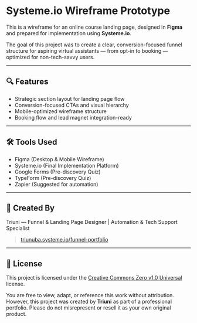 # Systeme.io Wireframe Prototype

This is a wireframe for an online course landing page, designed in **Figma** and prepared for implementation using **Systeme.io**.

The goal of this project was to create a clear, conversion-focused funnel structure for aspiring virtual assistants — from opt-in to booking — optimized for non-tech-savvy users.

---

## 🔍 Features

- Strategic section layout for landing page flow
- Conversion-focused CTAs and visual hierarchy
- Mobile-optimized wireframe structure
- Booking flow and lead magnet integration-ready

---

## 🛠 Tools Used

- Figma (Desktop & Mobile Wireframe)
- Systeme.io (Final Implementation Platform)
- Google Forms (Pre-discovery Quiz)
- TypeForm (Pre-discovery Quiz)
- Zapier (Suggested for automation)

---

## 👤 Created By

Triuni — Funnel & Landing Page Designer | Automation & Tech Support Specialist  
> [triunuba.systeme.io/funnel-portfolio](https://triunuba.systeme.io/funnel-portfolio)

---

## 📄 License

This project is licensed under the [Creative Commons Zero v1.0 Universal](https://creativecommons.org/publicdomain/zero/1.0/) license.

You are free to view, adapt, or reference this work without attribution. However, this project was created by **Triuni** as part of a professional portfolio. Please do not misrepresent or resell it as your own original product.
